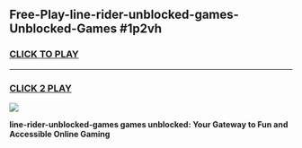 
## Free-Play-line-rider-unblocked-games-Unblocked-Games #1p2vh
<h3>
<a href="https://news.freeplayer.one?title=line-rider-unblocked-games&ref=8M">CLICK TO PLAY</a></h3>
<hr>

<h3>
<a href="https://news.freeplayer.one?title=line-rider-unblocked-games&ref=8M">CLICK 2 PLAY</a>
  
</h3>

<a href="https://news.freeplayer.one?title=line-rider-unblocked-games&ref=8M"><img src="https://clearcache.store/games.png"></a>


**line-rider-unblocked-games games unblocked: Your Gateway to Fun and Accessible Online Gaming**
